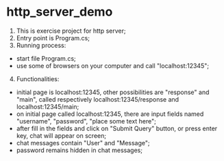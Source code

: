 # http_server_demo
1. This is exercise project for http server;
2. Entry point is Program.cs;
3. Running process:
- start file Program.cs;
- use some of browsers on your computer and call "localhost:12345";
4. Functionalities:
- initial page is localhost:12345, other possibilities are "response" and "main", called respectively localhost:12345/response and localhost:12345/main;
- on initial page called localhost:12345, there are input fields named "username", "password", "place some text here"; 
- after fill in the fields and click on "Submit Query" button, or press enter key, chat will appear on screen;
- chat messages contain "User" and "Message";
- password remains hidden in chat messages;
